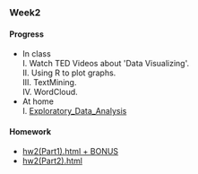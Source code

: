 ### Week2
#### Progress
* In class<br />
I. Watch TED Videos about 'Data Visualizing'.   
II. Using R to plot graphs.   
III. TextMining.    
IV. WordCloud.    
* At home   
I. [Exploratory_Data_Analysis](https://bourbon0212.github.io/NTU-CS-X/Week2/Exploratory_Data_Analysis.html)
#### Homework
* [hw2(Part1).html + BONUS](https://bourbon0212.github.io/NTU-CS-X/Week2/hw2_part1.html)
* [hw2(Part2).html](https://bourbon0212.github.io/NTU-CS-X/Week2/hw2_part2.html)
